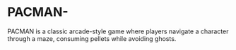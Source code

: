 # PACMAN-
 PACMAN is a classic arcade-style game where players navigate a character through a maze, consuming pellets while avoiding ghosts.
